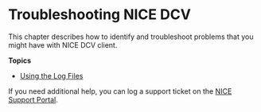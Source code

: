 # Troubleshooting NICE DCV<a name="troubleshooting"></a>

This chapter describes how to identify and troubleshoot problems that you might have with NICE DCV client\.

**Topics**
+ [Using the Log Files](troubleshooting-logs.md)

If you need additional help, you can log a support ticket on the [NICE Support Portal](https://support.nice-software.com/support/login)\.